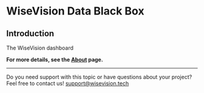 # WiseVision Data Black Box

## Introduction

The WiseVision dashboard

**For more details, see the [About](2.About/1.wisevision_dashboard.md) page.**

---

Do you need support with this topic or have questions about your project? Feel free to contact us!
[support@wisevision.tech](mailto:support@wisevision.tech)
